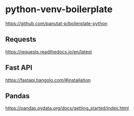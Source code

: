 # python-venv-boilerplate

https://github.com/panutat-p/boilerplate-python

## Requests

https://requests.readthedocs.io/en/latest

## Fast API

https://fastapi.tiangolo.com/#installation

## Pandas

https://pandas.pydata.org/docs/getting_started/index.html
